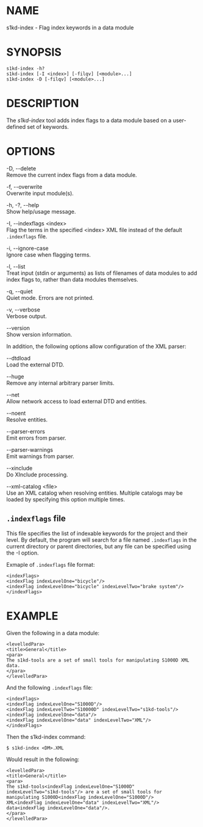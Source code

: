 NAME
====

s1kd-index - Flag index keywords in a data module

SYNOPSIS
========

    s1kd-index -h?
    s1kd-index [-I <index>] [-filqv] [<module>...]
    s1kd-index -D [-filqv] [<module>...]

DESCRIPTION
===========

The *s1kd-index* tool adds index flags to a data module based on a
user-defined set of keywords.

OPTIONS
=======

-D, --delete  
Remove the current index flags from a data module.

-f, --overwrite  
Overwrite input module(s).

-h, -?, --help  
Show help/usage message.

-I, --indexflags &lt;index&gt;  
Flag the terms in the specified &lt;index&gt; XML file instead of the
default `.indexflags` file.

-i, --ignore-case  
Ignore case when flagging terms.

-l, --list  
Treat input (stdin or arguments) as lists of filenames of data modules
to add index flags to, rather than data modules themselves.

-q, --quiet  
Quiet mode. Errors are not printed.

-v, --verbose  
Verbose output.

--version  
Show version information.

In addition, the following options allow configuration of the XML
parser:

--dtdload  
Load the external DTD.

--huge  
Remove any internal arbitrary parser limits.

--net  
Allow network access to load external DTD and entities.

--noent  
Resolve entities.

--parser-errors  
Emit errors from parser.

--parser-warnings  
Emit warnings from parser.

--xinclude  
Do XInclude processing.

--xml-catalog &lt;file&gt;  
Use an XML catalog when resolving entities. Multiple catalogs may be
loaded by specifying this option multiple times.

`.indexflags` file
------------------

This file specifies the list of indexable keywords for the project and
their level. By default, the program will search for a file named
`.indexflags` in the current directory or parent directories, but any
file can be specified using the -I option.

Exmaple of `.indexflags` file format:

    <indexFlags>
    <indexFlag indexLevelOne="bicycle"/>
    <indexFlag indexLevelOne="bicycle" indexLevelTwo="brake system"/>
    </indexFlags>

EXAMPLE
=======

Given the following in a data module:

    <levelledPara>
    <title>General</title>
    <para>
    The s1kd-tools are a set of small tools for manipulating S1000D XML
    data.
    </para>
    </levelledPara>

And the following `.indexflags` file:

    <indexFlags>
    <indexFlag indexLevelOne="S1000D"/>
    <indexFlag indexLevelTwo="S10000D" indexLevelTwo="s1kd-tools"/>
    <indexFlag indexLevelOne="data"/>
    <indexFlag indexLevelOne="data" indexLevelTwo="XML"/>
    </indexFlags>

Then the s1kd-index command:

    $ s1kd-index <DM>.XML

Would result in the following:

    <levelledPara>
    <title>General</title>
    <para>
    The s1kd-tools<indexFlag indexLevelOne="S1000D"
    indexLevelTwo="s1kd-tools"/> are a set of small tools for
    manipulating S1000D<indexFlag indexLevelOne="S1000D"/>
    XML<indexFlag indexLevelOne="data" indexLevelTwo="XML"/>
    data<indexFlag indexLevelOne="data"/>.
    </para>
    </levelledPara>
